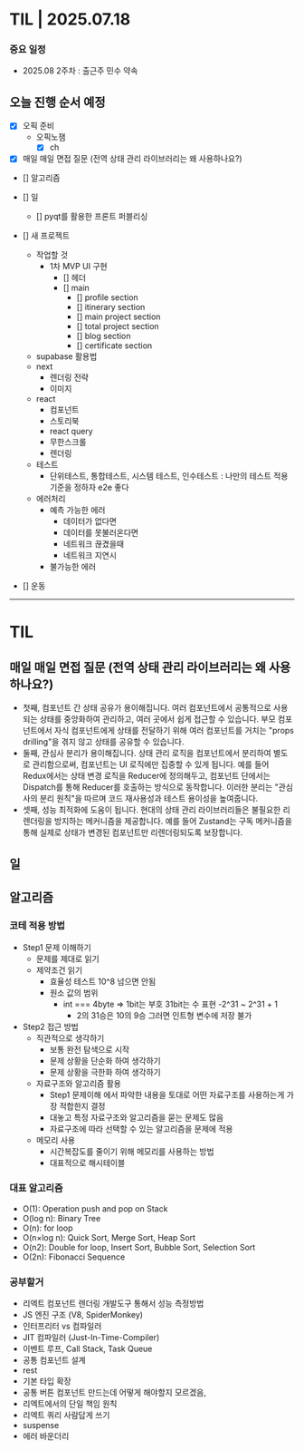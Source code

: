 # TIL | 2025.07.18

### 중요 일정

-   2025.08 2주차 : 출근주 민수 약속

## 오늘 진행 순서 예정

-   [x] 오픽 준비
    -   오픽노잼
        -   [x] ch
-   [x] 매일 매일 면접 질문 (전역 상태 관리 라이브러리는 왜 사용하나요?)
-   [] 알고리즘
-   [] 일
    -   [] pyqt를 활용한 프론트 퍼블리싱
-   [] 새 프로젝트

    -   작업할 것
        -   1차 MVP UI 구현
            -   [] 헤더
            -   [] main
                -   [] profile section
                -   [] itinerary section
                -   [] main project section
                -   [] total project section
                -   [] blog section
                -   [] certificate section
    -   supabase 활용법
    -   next
        -   렌더링 전략
        -   이미지
    -   react
        -   컴포넌트
        -   스토리북
        -   react query
        -   무한스크롤
        -   렌더링
    -   테스트
        -   단위테스트, 통합테스트, 시스템 테스트, 인수테스트 : 나만의 테스트 적용 기준을 정하자 e2e 좋다
    -   에러처리
        -   예측 가능한 에러
            -   데이터가 없다면
            -   데이터를 못불러온다면
            -   네트워크 끊겼을때
            -   네트워크 지연시
        -   불가능한 에러

-   [] 운동

---

# TIL

## 매일 매일 면접 질문 (전역 상태 관리 라이브러리는 왜 사용하나요?)

-   첫째, 컴포넌트 간 상태 공유가 용이해집니다. 여러 컴포넌트에서 공통적으로 사용되는 상태를 중앙화하여 관리하고, 여러 곳에서 쉽게 접근할 수 있습니다. 부모 컴포넌트에서 자식 컴포넌트에게 상태를 전달하기 위해 여러 컴포넌트를 거치는 "props drilling"을 겪지 않고 상태를 공유할 수 있습니다.
-   둘째, 관심사 분리가 용이해집니다. 상태 관리 로직을 컴포넌트에서 분리하여 별도로 관리함으로써, 컴포넌트는 UI 로직에만 집중할 수 있게 됩니다. 예를 들어 Redux에서는 상태 변경 로직을 Reducer에 정의해두고, 컴포넌트 단에서는 Dispatch를 통해 Reducer를 호출하는 방식으로 동작합니다. 이러한 분리는 "관심사의 분리 원칙"을 따르며 코드 재사용성과 테스트 용이성을 높여줍니다.
-   셋째, 성능 최적화에 도움이 됩니다. 현대의 상태 관리 라이브러리들은 불필요한 리렌더링을 방지하는 메커니즘을 제공합니다. 예를 들어 Zustand는 구독 메커니즘을 통해 실제로 상태가 변경된 컴포넌트만 리렌더링되도록 보장합니다.

## 일

## 알고리즘

### 코테 적용 방법

-   Step1 문제 이해하기
    -   문제를 제대로 읽기
    -   제약조건 읽기
        -   효율성 테스트 10^8 넘으면 안됨
        -   원소 값의 범위
            -   int === 4byte => 1bit는 부호 31bit는 수 표현 -2^31 ~ 2^31 + 1
                -   2의 31승은 10의 9승 그러면 인트형 변수에 저장 불가
-   Step2 접근 방법
    -   직관적으로 생각하기
        -   보통 완전 탐색으로 시작
        -   문제 상황을 단순화 하여 생각하기
        -   문제 상황을 극한화 하여 생각하기
    -   자료구조와 알고리즘 활용
        -   Step1 문제이해 에서 파악한 내용을 토대로 어떤 자료구조를 사용하는게 가장 적합한지 결정
        -   대놓고 특정 자료구조와 알고리즘을 묻는 문제도 많음
        -   자료구조에 따라 선택할 수 있는 알고리즘을 문제에 적용
    -   메모리 사용
        -   시간복잡도를 줄이기 위해 메모리를 사용하는 방법
        -   대표적으로 해시테이블

### 대표 알고리즘

-   O(1): Operation push and pop on Stack
-   O(log n): Binary Tree
-   O(n): for loop
-   O(n×log n): Quick Sort, Merge Sort, Heap Sort
-   O(n2): Double for loop, Insert Sort, Bubble Sort, Selection Sort
-   O(2n): Fibonacci Sequence

### 공부할거

-   리엑트 컴포넌트 렌더링 개발도구 통해서 성능 측정방법
-   JS 엔진 구조 (V8, SpiderMonkey)
-   인터프리터 vs 컴파일러
-   JIT 컴파일러 (Just-In-Time-Compiler)
-   이벤트 루프, Call Stack, Task Queue
-   공통 컴포넌트 설계
-   rest
-   기본 타입 확장
-   공통 버튼 컴포넌트 만드는데 어떻게 해야할지 모르겠음,
-   리엑트에서의 단일 책임 원칙
-   리엑트 쿼리 사람답게 쓰기
-   suspense
-   에러 바운더리
